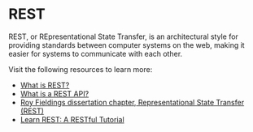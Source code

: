 # REST

REST, or REpresentational State Transfer, is an architectural style for providing standards between computer systems on the web, making it easier for systems to communicate with each other. 

Visit the following resources to learn more:

- [What is REST?](https://www.codecademy.com/article/what-is-rest)
- [What is a REST API?](https://www.redhat.com/en/topics/api/what-is-a-rest-api)
- [Roy Fieldings dissertation chapter, Representational State Transfer (REST)](https://www.ics.uci.edu/~fielding/pubs/dissertation/rest_arch_style.htm)
- [Learn REST: A RESTful Tutorial](https://restapitutorial.com/)

